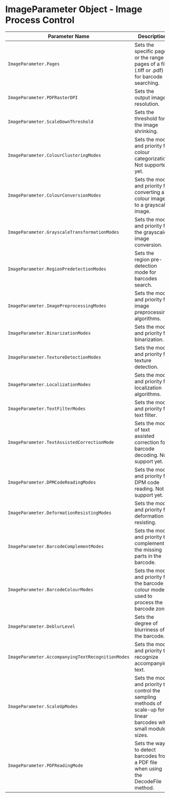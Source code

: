# ImageParameter Object - Image Process Control

 | Parameter Name | Description |
 | -------------- | ----------- | 
 | `ImageParameter.Pages` | Sets the specific pages or the range of pages of a file (.tiff or .pdf) for barcode searching. |
 | `ImageParameter.PDFRasterDPI` | Sets the output image resolution. |
 | `ImageParameter.ScaleDownThreshold` | Sets the threshold for the image shrinking. |
 | `ImageParameter.ColourClusteringModes` | Sets the mode and priority for colour categorization. Not supported yet. |
 | `ImageParameter.ColourConversionModes` | Sets the mode and priority for converting a colour image to a grayscale image. |
 | `ImageParameter.GrayscaleTransformationModes` | Sets the mode and priority for the grayscale image conversion. |
 | `ImageParameter.RegionPredetectionModes` | Sets the region pre-detection mode for barcodes search. |
 | `ImageParameter.ImagePreprocessingModes` | Sets the mode and priority for image preprocessing algorithms. |
 | `ImageParameter.BinarizationModes` | 	Sets the mode and priority for binarization. |
 | `ImageParameter.TextureDetectionModes` | 	Sets the mode and priority for texture detection. |
 | `ImageParameter.LocalizationModes` | 	Sets the mode and priority for localization algorithms. |
 | `ImageParameter.TextFilterModes` | 	Sets the mode and priority for text filter. |
 | `ImageParameter.TextAssistedCorrectionMode` | Sets the mode of text assisted correction for barcode decoding. Not support yet. |
 | `ImageParameter.DPMCodeReadingModes` | Sets the mode and priority for DPM code reading. Not support yet. |
 | `ImageParameter.DeformationResistingModes` | Sets the mode and priority for deformation resisting. |
 | `ImageParameter.BarcodeComplementModes` | Sets the mode and priority to complement the missing parts in the barcode. |
 | `ImageParameter.BarcodeColourModes` | Sets the mode and priority for the barcode colour mode used to process the barcode zone. |
 | `ImageParameter.DeblurLevel` | Sets the degree of blurriness of the barcode. |
 | `ImageParameter.AccompanyingTextRecognitionModes` | Sets the mode and priority to recognize accompanying text. |
 | `ImageParameter.ScaleUpModes` | Sets the mode and priority to control the sampling methods of scale-up for linear barcodes with small module sizes. | 
 | `ImageParameter.PDFReadingMode` | Sets the way to detect barcodes from a PDF file when using the DecodeFile method. |
